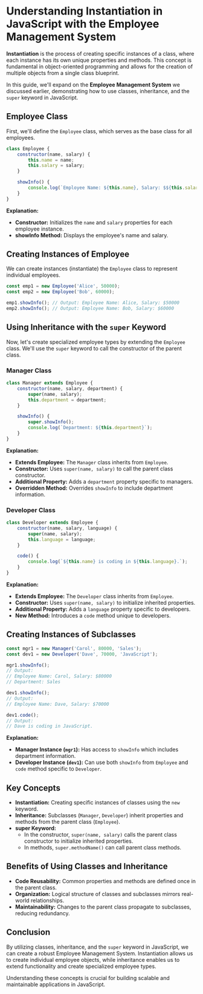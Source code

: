 # Understanding Instantiation in JavaScript with the Employee Management System

**Instantiation** is the process of creating specific instances of a class, where each instance has its own unique properties and methods. This concept is fundamental in object-oriented programming and allows for the creation of multiple objects from a single class blueprint.

In this guide, we'll expand on the **Employee Management System** we discussed earlier, demonstrating how to use classes, inheritance, and the `super` keyword in JavaScript.

## Employee Class

First, we'll define the `Employee` class, which serves as the base class for all employees.

```javascript
class Employee {
    constructor(name, salary) {
        this.name = name;
        this.salary = salary;
    }

    showInfo() {
        console.log(`Employee Name: ${this.name}, Salary: $${this.salary}`);
    }
}
```

**Explanation:**

- **Constructor:** Initializes the `name` and `salary` properties for each employee instance.
- **showInfo Method:** Displays the employee's name and salary.

## Creating Instances of Employee

We can create instances (instantiate) the `Employee` class to represent individual employees.

```javascript
const emp1 = new Employee('Alice', 50000);
const emp2 = new Employee('Bob', 60000);

emp1.showInfo(); // Output: Employee Name: Alice, Salary: $50000
emp2.showInfo(); // Output: Employee Name: Bob, Salary: $60000
```

## Using Inheritance with the `super` Keyword

Now, let's create specialized employee types by extending the `Employee` class. We'll use the `super` keyword to call the constructor of the parent class.

### Manager Class

```javascript
class Manager extends Employee {
    constructor(name, salary, department) {
        super(name, salary);
        this.department = department;
    }

    showInfo() {
        super.showInfo();
        console.log(`Department: ${this.department}`);
    }
}
```

**Explanation:**

- **Extends Employee:** The `Manager` class inherits from `Employee`.
- **Constructor:** Uses `super(name, salary)` to call the parent class constructor.
- **Additional Property:** Adds a `department` property specific to managers.
- **Overridden Method:** Overrides `showInfo` to include department information.

### Developer Class

```javascript
class Developer extends Employee {
    constructor(name, salary, language) {
        super(name, salary);
        this.language = language;
    }

    code() {
        console.log(`${this.name} is coding in ${this.language}.`);
    }
}
```

**Explanation:**

- **Extends Employee:** The `Developer` class inherits from `Employee`.
- **Constructor:** Uses `super(name, salary)` to initialize inherited properties.
- **Additional Property:** Adds a `language` property specific to developers.
- **New Method:** Introduces a `code` method unique to developers.

## Creating Instances of Subclasses

```javascript
const mgr1 = new Manager('Carol', 80000, 'Sales');
const dev1 = new Developer('Dave', 70000, 'JavaScript');

mgr1.showInfo();
// Output:
// Employee Name: Carol, Salary: $80000
// Department: Sales

dev1.showInfo();
// Output:
// Employee Name: Dave, Salary: $70000

dev1.code();
// Output:
// Dave is coding in JavaScript.
```

**Explanation:**

- **Manager Instance (`mgr1`):** Has access to `showInfo` which includes department information.
- **Developer Instance (`dev1`):** Can use both `showInfo` from `Employee` and `code` method specific to `Developer`.

## Key Concepts

- **Instantiation:** Creating specific instances of classes using the `new` keyword.
- **Inheritance:** Subclasses (`Manager`, `Developer`) inherit properties and methods from the parent class (`Employee`).
- **super Keyword:**
  - In the constructor, `super(name, salary)` calls the parent class constructor to initialize inherited properties.
  - In methods, `super.methodName()` can call parent class methods.

## Benefits of Using Classes and Inheritance

- **Code Reusability:** Common properties and methods are defined once in the parent class.
- **Organization:** Logical structure of classes and subclasses mirrors real-world relationships.
- **Maintainability:** Changes to the parent class propagate to subclasses, reducing redundancy.

## Conclusion

By utilizing classes, inheritance, and the `super` keyword in JavaScript, we can create a robust Employee Management System. Instantiation allows us to create individual employee objects, while inheritance enables us to extend functionality and create specialized employee types.

Understanding these concepts is crucial for building scalable and maintainable applications in JavaScript.
